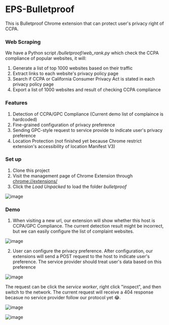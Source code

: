 # EPS-Bulletproof
This is Bulletproof Chrome extension that can protect user's privacy right of CCPA.

### Web Scraping
We have a Python script */bulletproof/web_rank.py* which check the CCPA compliance of popular websites, it will:
1. Generate a list of top 1000 websites based on their traffic
2. Extract links to each website's privacy policy page
3. Search if CCPA or California Consumer Privacy Act is stated in each privacy policy page
4. Export a list of 1000 websites and result of checking CCPA compliance

### Features
1. Detection of CCPA/GPC Compliance (Current demo list of complaince is hardcoded)
2. Fine-grained configuration of privacy preference
3. Sending GPC-style request to service provide to indicate user's privacy preference
4. Location Protection (not finished yet because Chrome restrict extension's accessibility of location Manifest V3)

### Set up
1. Clone this project
2. Visit the management page of Chrome Extension through [chrome://extensions/](chrome://extensions/)
3. Click the *Load Unpacked* to load the folder *bulletproof*


![image](https://github.com/vxcent/EPS-Bulletproof/blob/main/demo/setup.png)

### Demo
1. When visiting a new url, our extension will show whether this host is CCPA/GPC Compliance. The current detection result might be incorrect, but we can easily configure the list of complaint websites.

![image](https://github.com/vxcent/EPS-Bulletproof/blob/main/demo/demo_detection.png)

2. User can configure the privacy preference. After configuration, our extensions will send a POST request to the host to indicate user's preference. The service provider should treat user's data based on this preference

![image](https://github.com/vxcent/EPS-Bulletproof/blob/main/demo/demo_fine_grained.png)

The request can be click the *service worker*, right click "inspect", and then switch to the network. The current request will receive a 404 response becasue no service provider follow our protocol yet :joy:.

![image](https://github.com/vxcent/EPS-Bulletproof/blob/main/demo/demo_request.png)

![image](https://github.com/vxcent/EPS-Bulletproof/blob/main/demo/demo_request_header.png)

 


